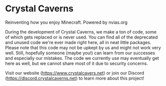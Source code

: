 # Crystal Caverns

Reinventing how you enjoy Minecraft. Powered by nvias.org

During the development of Crystal Caverns, we make a ton of code, some of which gets replaced or is never used. You can find all of the deprecated and unused code we're ever made right here, all in neat little packages. Please note that this code may not be upkept by us and might not work very well. Still, hopefully someone (maybe you!) can learn from our successes and especially our mistakes. The code we currently use may eventually get here as well, but we cannot share most of it due to security concerns.

Visit our website (https://www.crystalcavers.net) or join our Discord (https://discord.crystalcaverns.net) to learn more about this project!
